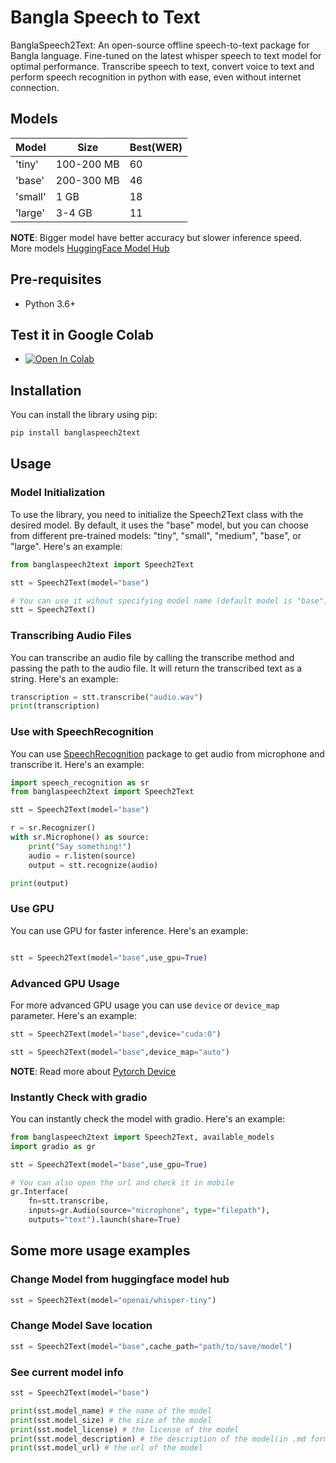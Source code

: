 # Bangla Speech to Text
BanglaSpeech2Text: An open-source offline speech-to-text package for Bangla language. Fine-tuned on the latest whisper speech to text model for optimal performance. Transcribe speech to text, convert voice to text and perform speech recognition in python with ease, even without internet connection.


## Models
| Model | Size | Best(WER) |
| --- | --- | --- |
| 'tiny' | 100-200 MB | 60 |
| 'base' | 200-300 MB | 46 |
| 'small'| 1 GB     | 18 |
| 'large'| 3-4 GB     | 11 |

__NOTE__: Bigger model have better accuracy but slower inference speed. More models [HuggingFace Model Hub](https://huggingface.co/models?pipeline_tag=automatic-speech-recognition&language=bn&sort=likes)


## Pre-requisites
- Python 3.6+


## Test it in Google Colab
- [![Open In Colab](https://colab.research.google.com/assets/colab-badge.svg)](https://colab.research.google.com/github/shhossain/BanglaSpeech2Text/blob/main/BanglaSpeech2Text_in_Colab.ipynb)

## Installation
You can install the library using pip:

```bash
pip install banglaspeech2text
```


## Usage
### Model Initialization
To use the library, you need to initialize the Speech2Text class with the desired model. By default, it uses the "base" model, but you can choose from different pre-trained models: "tiny", "small", "medium", "base", or "large". Here's an example:

```python
from banglaspeech2text import Speech2Text

stt = Speech2Text(model="base")

# You can use it wihout specifying model name (default model is "base")
stt = Speech2Text()
```

### Transcribing Audio Files
You can transcribe an audio file by calling the transcribe method and passing the path to the audio file. It will return the transcribed text as a string. Here's an example:

```python
transcription = stt.transcribe("audio.wav")
print(transcription)
```

### Use with SpeechRecognition
You can use [SpeechRecognition](https://pypi.org/project/SpeechRecognition/) package to get audio from microphone and transcribe it. Here's an example:
```python
import speech_recognition as sr
from banglaspeech2text import Speech2Text

stt = Speech2Text(model="base")

r = sr.Recognizer()
with sr.Microphone() as source:
    print("Say something!")
    audio = r.listen(source)
    output = stt.recognize(audio)

print(output)
```

### Use GPU
You can use GPU for faster inference. Here's an example:
```python

stt = Speech2Text(model="base",use_gpu=True)

```
### Advanced GPU Usage
For more advanced GPU usage you can use `device` or `device_map` parameter. Here's an example:
```python
stt = Speech2Text(model="base",device="cuda:0")
```
```python
stt = Speech2Text(model="base",device_map="auto")
```
__NOTE__: Read more about [Pytorch Device](https://pytorch.org/docs/stable/tensor_attributes.html#torch.torch.device)

### Instantly Check with gradio
You can instantly check the model with gradio. Here's an example:
```python
from banglaspeech2text import Speech2Text, available_models
import gradio as gr

stt = Speech2Text(model="base",use_gpu=True)

# You can also open the url and check it in mobile
gr.Interface(
    fn=stt.transcribe, 
    inputs=gr.Audio(source="microphone", type="filepath"), 
    outputs="text").launch(share=True)
```

## Some more usage examples

### Change Model from huggingface model hub
```python
sst = Speech2Text(model="openai/whisper-tiny")
```
### Change Model Save location
```python
sst = Speech2Text(model="base",cache_path="path/to/save/model")
```
### See current model info
```python
sst = Speech2Text(model="base")

print(sst.model_name) # the name of the model
print(sst.model_size) # the size of the model
print(sst.model_license) # the license of the model
print(sst.model_description) # the description of the model(in .md format)
print(sst.model_url) # the url of the model
```
